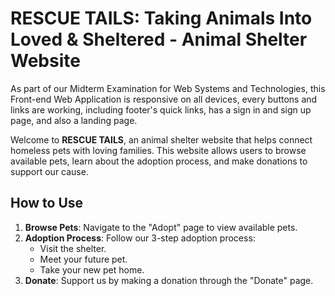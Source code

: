 # RESCUE TAILS: Taking Animals Into Loved & Sheltered - Animal Shelter Website
As part of our Midterm Examination for Web Systems and Technologies, this Front-end Web Application is responsive on all devices, every buttons and links are working, including footer's quick links, has a sign in and sign up page, and also a landing page.

Welcome to **RESCUE TAILS**, an animal shelter website that helps connect homeless pets with loving families. This website allows users to browse available pets, learn about the adoption process, and make donations to support our cause.

## How to Use
1. **Browse Pets**: Navigate to the "Adopt" page to view available pets.
2. **Adoption Process**: Follow our 3-step adoption process:
   - Visit the shelter.
   - Meet your future pet.
   - Take your new pet home.
3. **Donate**: Support us by making a donation through the "Donate" page.



